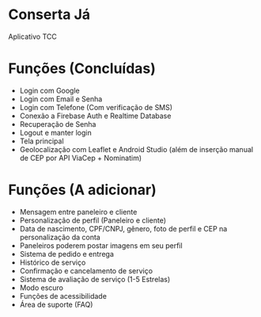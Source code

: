 # Conserta Já
Aplicativo TCC


# Funções (Concluídas)

- Login com Google
- Login com Email e Senha
- Login com Telefone (Com verificação de SMS)
- Conexão a Firebase Auth e Realtime Database
- Recuperação de Senha
- Logout e manter login
- Tela principal
- Geolocalização com Leaflet e Android Studio (além de inserção manual de CEP por API ViaCep + Nominatim)

# Funções (A adicionar)


- Mensagem entre paneleiro e cliente
- Personalização de perfil (Paneleiro e cliente)
- Data de nascimento, CPF/CNPJ, gênero, foto de perfil e CEP na personalização da conta
- Paneleiros poderem postar imagens em seu perfil
- Sistema de pedido e entrega
- Histórico de serviço
- Confirmação e cancelamento de serviço
- Sistema de avaliação de serviço (1-5 Estrelas)
- Modo escuro
- Funções de acessibilidade
- Área de suporte (FAQ)
